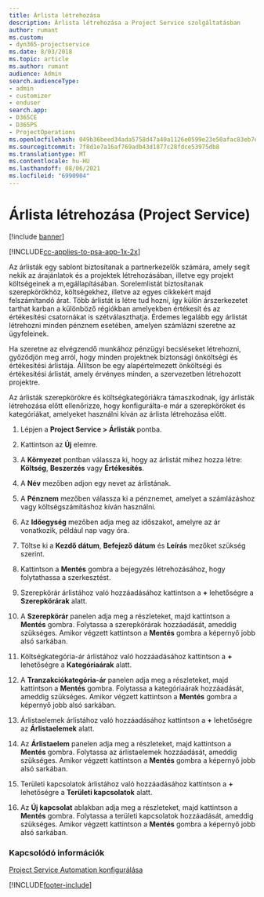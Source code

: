 ```yaml
---
title: Árlista létrehozása
description: Árlista létrehozása a Project Service szolgáltatásban
author: rumant
ms.custom:
- dyn365-projectservice
ms.date: 8/03/2018
ms.topic: article
ms.author: rumant
audience: Admin
search.audienceType:
- admin
- customizer
- enduser
search.app:
- D365CE
- D365PS
- ProjectOperations
ms.openlocfilehash: 049b36beed34ada5758d47a40a1126e0599e23e50afac83eb7ef0e37daaaaa65
ms.sourcegitcommit: 7f8d1e7a16af769adb43d1877c28fdce53975db8
ms.translationtype: MT
ms.contentlocale: hu-HU
ms.lasthandoff: 08/06/2021
ms.locfileid: "6990904"
---
```

# <a name="create-a-price-list-project-service"></a>Árlista létrehozása (Project Service)

[!include [banner](../includes/psa-now-project-operations.md)]

[!INCLUDE[cc-applies-to-psa-app-1x-2x](../includes/cc-applies-to-psa-app-1x-2x.md)]

Az árlisták egy sablont biztosítanak a partnerkezelők számára, amely segít nekik az árajánlatok és a projektek létrehozásában, illetve egy projekt költségeinek a m,egállapításában. Sorelemlistát biztosítanak szerepkörökhöz, költségekhez, illetve az egyes cikkekért majd felszámítandó árat. Több árlistát is létre tud hozni, így külön árszerkezetet tarthat karban a különböző régiókban amelyekben értékesít és az értékesítési csatornákat is szétválaszthatja. Érdemes legalább egy árlistát létrehozni minden pénznem esetében, amelyen számlázni szeretne az ügyfeleinek.  
  
Ha szeretne az elvégzendő munkához pénzügyi becsléseket létrehozni, győződjön meg arról, hogy minden projektnek biztonsági önköltségi és értékesítési árlistája. Állítson be egy alapértelmezett önköltségi és értékesítési árlistát, amely érvényes minden, a szervezetben létrehozott projektre.  
  
Az árlisták szerepkörökre és költségkategóriákra támaszkodnak, így árlisták létrehozása előtt ellenőrizze, hogy konfigurálta-e már a szerepköröket és kategóriákat, amelyeket használni kíván az árlista létrehozása előtt.  
  
1.  Lépjen a **Project Service > Árlisták** pontba.  
  
2.  Kattintson az **Új** elemre.  
  
3.  A **Környezet** pontban válassza ki, hogy az árlistát mihez hozza létre: **Költség**, **Beszerzés** vagy **Értékesítés**.  
  
4.  A **Név** mezőben adjon egy nevet az árlistának.  
  
5.  A **Pénznem** mezőben válassza ki a pénznemet, amelyet a számlázáshoz vagy költségszámításhoz kíván használni.  
  
6.  Az **Időegység** mezőben adja meg az időszakot, amelyre az ár vonatkozik, például nap vagy óra.  
  
7.  Töltse ki a **Kezdő dátum**, **Befejező dátum** és **Leírás** mezőket szükség szerint.  
  
8.  Kattintson a **Mentés** gombra a bejegyzés létrehozásához, hogy folytathassa a szerkesztést.  
  
9. Szerepkörár árlistához való hozzáadásához kattintson a **+** lehetőségre a **Szerepkörárak** alatt.  
  
10. A **Szerepkörár** panelen adja meg a részleteket, majd kattintson a **Mentés** gombra. Folytassa a szerepkörárak hozzáadását, ameddig szükséges. Amikor végzett kattintson a **Mentés** gombra a képernyő jobb alsó sarkában.  
  
11. Költségkategória-ár árlistához való hozzáadásához kattintson a **+** lehetőségre a **Kategóriaárak** alatt.  
  
12. A **Tranzakciókategória-ár** panelen adja meg a részleteket, majd kattintson a **Mentés** gombra. Folytassa a kategóriaárak hozzáadását, ameddig szükséges. Amikor végzett kattintson a **Mentés** gombra a képernyő jobb alsó sarkában.  
  
13. Árlistaelemek árlistához való hozzáadásához kattintson a **+** lehetőségre az **Árlistaelemek** alatt.  
  
14. Az **Árlistaelem** panelen adja meg a részleteket, majd kattintson a **Mentés** gombra. Folytassa az árlistaelemek hozzáadását, ameddig szükséges. Amikor végzett kattintson a **Mentés** gombra a képernyő jobb alsó sarkában.  
  
15. Területi kapcsolatok árlistához való hozzáadásához kattintson a **+** lehetőségre a **Területi kapcsolatok** alatt.  
  
16. Az **Új kapcsolat** ablakban adja meg a részleteket, majd kattintson a **Mentés** gombra. Folytassa a területi kapcsolatok hozzáadását, ameddig szükséges. Amikor végzett kattintson a **Mentés** gombra a képernyő jobb alsó sarkában.  
  
### <a name="see-also"></a>Kapcsolódó információk  
 [Project Service Automation konfigurálása](../psa/configure.md)


[!INCLUDE[footer-include](../includes/footer-banner.md)]